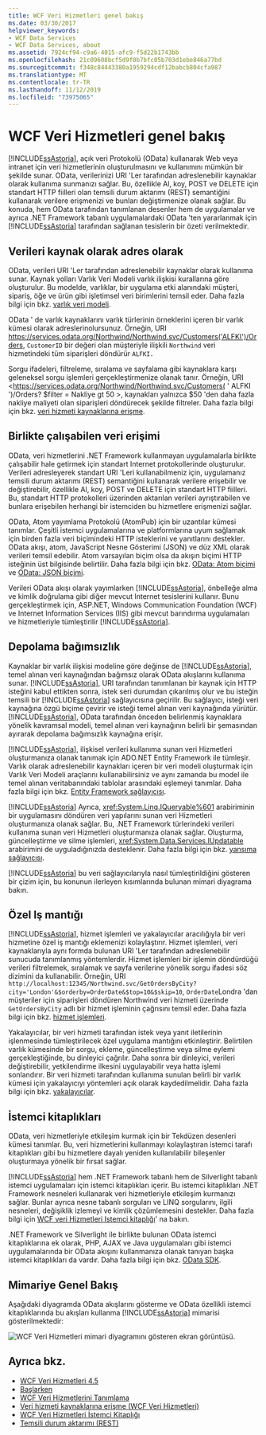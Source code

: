 ```yaml
---
title: WCF Veri Hizmetleri genel bakış
ms.date: 03/30/2017
helpviewer_keywords:
- WCF Data Services
- WCF Data Services, about
ms.assetid: 7924cf94-c9a6-4015-afc9-f5d22b1743bb
ms.openlocfilehash: 21c09608bcf5d9f0b7bfc05b703d1ebe846a77bd
ms.sourcegitcommit: f348c84443380a1959294cdf12babcb804cfa987
ms.translationtype: MT
ms.contentlocale: tr-TR
ms.lasthandoff: 11/12/2019
ms.locfileid: "73975065"
---
```

# <a name="wcf-data-services-overview"></a>WCF Veri Hizmetleri genel bakış
[!INCLUDE[ssAstoria](../../../../includes/ssastoria-md.md)], açık veri Protokolü (OData) kullanarak Web veya intranet için veri hizmetlerinin oluşturulmasını ve kullanımını mümkün bir şekilde sunar. OData, verilerinizi URI 'Ler tarafından adreslenebilir kaynaklar olarak kullanıma sunmanızı sağlar. Bu, özellikle Al, koy, POST ve DELETE için standart HTTP fiilleri olan temsili durum aktarımı (REST) semantiğini kullanarak verilere erişmenizi ve bunları değiştirmenize olanak sağlar. Bu konuda, hem OData tarafından tanımlanan desenler hem de uygulamalar ve ayrıca .NET Framework tabanlı uygulamalardaki OData 'ten yararlanmak için [!INCLUDE[ssAstoria](../../../../includes/ssastoria-md.md)] tarafından sağlanan tesislerin bir özeti verilmektedir.  
  
## <a name="address-data-as-resources"></a>Verileri kaynak olarak adres olarak  
 OData, verileri URI 'Ler tarafından adreslenebilir kaynaklar olarak kullanıma sunar. Kaynak yolları Varlık Veri Modeli varlık ilişkisi kurallarına göre oluşturulur. Bu modelde, varlıklar, bir uygulama etki alanındaki müşteri, sipariş, öğe ve ürün gibi işletimsel veri birimlerini temsil eder. Daha fazla bilgi için bkz. [varlık veri modeli](../adonet/entity-data-model.md).  
  
 OData ' de varlık kaynaklarını varlık türlerinin örneklerini içeren bir varlık kümesi olarak adreslerinolursunuz. Örneğin, URI <https://services.odata.org/Northwind/Northwind.svc/Customers('ALFKI')/Orders>, `CustomerID` bir değeri olan müşteriyle ilişkili `Northwind` veri hizmetindeki tüm siparişleri döndürür `ALFKI.`  
  
 Sorgu ifadeleri, filtreleme, sıralama ve sayfalama gibi kaynaklara karşı geleneksel sorgu işlemleri gerçekleştirmenize olanak tanır. Örneğin, URI <https://services.odata.org/Northwind/Northwind.svc/Customers( ' ALFKI ')/Orders? $filter = Nakliye gt 50 >, kaynakları yalnızca $50 'den daha fazla nakliye maliyeti olan siparişleri döndürecek şekilde filtreler. Daha fazla bilgi için bkz. [veri hizmeti kaynaklarına erişme](accessing-data-service-resources-wcf-data-services.md).  
  
## <a name="interoperable-data-access"></a>Birlikte çalışabilen veri erişimi  
 OData, veri hizmetlerini .NET Framework kullanmayan uygulamalarla birlikte çalışabilir hale getirmek için standart Internet protokollerinde oluşturulur. Verileri adresleyerek standart URI 'Leri kullanabilmeniz için, uygulamanız temsili durum aktarımı (REST) semantiğini kullanarak verilere erişebilir ve değiştirebilir, özellikle Al, koy, POST ve DELETE için standart HTTP fiilleri. Bu, standart HTTP protokolleri üzerinden aktarılan verileri ayrıştırabilen ve bunlara erişebilen herhangi bir istemciden bu hizmetlere erişmenizi sağlar.  
  
 OData, Atom yayımlama Protokolü (AtomPub) için bir uzantılar kümesi tanımlar. Çeşitli istemci uygulamalarına ve platformlarına uyum sağlamak için birden fazla veri biçimindeki HTTP isteklerini ve yanıtlarını destekler. OData akışı, atom, JavaScript Nesne Gösterimi (JSON) ve düz XML olarak verileri temsil edebilir. Atom varsayılan biçim olsa da akışın biçimi HTTP isteğinin üst bilgisinde belirtilir. Daha fazla bilgi için bkz. [OData: Atom biçimi](https://go.microsoft.com/fwlink/?LinkID=185794) ve [OData: JSON biçimi](https://go.microsoft.com/fwlink/?LinkID=185795).  
  
 Verileri OData akışı olarak yayımlarken [!INCLUDE[ssAstoria](../../../../includes/ssastoria-md.md)], önbelleğe alma ve kimlik doğrulama gibi diğer mevcut Internet tesislerini kullanır. Bunu gerçekleştirmek için, ASP.NET, Windows Communication Foundation (WCF) ve Internet Information Services (IIS) gibi mevcut barındırma uygulamaları ve hizmetleriyle tümleştirilir [!INCLUDE[ssAstoria](../../../../includes/ssastoria-md.md)].  
  
## <a name="storage-independence"></a>Depolama bağımsızlık  
 Kaynaklar bir varlık ilişkisi modeline göre değinse de [!INCLUDE[ssAstoria](../../../../includes/ssastoria-md.md)], temel alınan veri kaynağından bağımsız olarak OData akışlarını kullanıma sunar. [!INCLUDE[ssAstoria](../../../../includes/ssastoria-md.md)], URI tarafından tanımlanan bir kaynak için HTTP isteğini kabul ettikten sonra, istek seri durumdan çıkarılmış olur ve bu isteğin temsili bir [!INCLUDE[ssAstoria](../../../../includes/ssastoria-md.md)] sağlayıcısına geçirilir. Bu sağlayıcı, isteği veri kaynağına özgü biçime çevirir ve isteği temel alınan veri kaynağında yürütür. [!INCLUDE[ssAstoria](../../../../includes/ssastoria-md.md)], OData tarafından önceden belirlenmiş kaynaklara yönelik kavramsal modeli, temel alınan veri kaynağının belirli bir şemasından ayırarak depolama bağımsızlık kaynağına erişir.  
  
 [!INCLUDE[ssAstoria](../../../../includes/ssastoria-md.md)], ilişkisel verileri kullanıma sunan veri Hizmetleri oluşturmanıza olanak tanımak için ADO.NET Entity Framework ile tümleşir. Varlık olarak adreslenebilir kaynakları içeren bir veri modeli oluşturmak için Varlık Veri Modeli araçlarını kullanabilirsiniz ve aynı zamanda bu model ile temel alınan veritabanındaki tablolar arasındaki eşlemeyi tanımlar. Daha fazla bilgi için bkz. [Entity Framework sağlayıcısı](entity-framework-provider-wcf-data-services.md).  
  
 [!INCLUDE[ssAstoria](../../../../includes/ssastoria-md.md)] Ayrıca, <xref:System.Linq.IQueryable%601> arabiriminin bir uygulamasını döndüren veri yapılarını sunan veri Hizmetleri oluşturmanıza olanak sağlar. Bu, .NET Framework türlerindeki verileri kullanıma sunan veri Hizmetleri oluşturmanıza olanak sağlar. Oluşturma, güncelleştirme ve silme işlemleri, <xref:System.Data.Services.IUpdatable> arabirimini de uyguladığınızda desteklenir. Daha fazla bilgi için bkz. [yansıma sağlayıcısı](reflection-provider-wcf-data-services.md).  
  
 [!INCLUDE[ssAstoria](../../../../includes/ssastoria-md.md)] bu veri sağlayıcılarıyla nasıl tümleştirildiğini gösteren bir çizim için, bu konunun ilerleyen kısımlarında bulunan mimari diyagrama bakın.  
  
## <a name="custom-business-logic"></a>Özel Iş mantığı  
 [!INCLUDE[ssAstoria](../../../../includes/ssastoria-md.md)], hizmet işlemleri ve yakalayıcılar aracılığıyla bir veri hizmetine özel iş mantığı eklemenizi kolaylaştırır. Hizmet işlemleri, veri kaynaklarıyla aynı formda bulunan URI 'Ler tarafından adreslenebilir sunucuda tanımlanmış yöntemlerdir. Hizmet işlemleri bir işlemin döndürdüğü verileri filtrelemek, sıralamak ve sayfa verilerine yönelik sorgu ifadesi söz dizimini da kullanabilir. Örneğin, URI `http://localhost:12345/Northwind.svc/GetOrdersByCity?city='London'&$orderby=OrderDate&$top=10&$skip=10`, `OrderDate`Londra 'dan müşteriler için siparişleri döndüren Northwind veri hizmeti üzerinde `GetOrdersByCity` adlı bir hizmet işleminin çağrısını temsil eder. Daha fazla bilgi için bkz. [hizmet işlemleri](service-operations-wcf-data-services.md).  
  
 Yakalayıcılar, bir veri hizmeti tarafından istek veya yanıt iletilerinin işlenmesinde tümleştirilecek özel uygulama mantığını etkinleştirir. Belirtilen varlık kümesinde bir sorgu, ekleme, güncelleştirme veya silme eylemi gerçekleştiğinde, bu dinleyici çağrılır. Daha sonra bir dinleyici, verileri değiştirebilir, yetkilendirme ilkesini uygulayabilir veya hatta işlemi sonlandırır. Bir veri hizmeti tarafından kullanıma sunulan belirli bir varlık kümesi için yakalayıcıyı yöntemleri açık olarak kaydedilmelidir. Daha fazla bilgi için bkz. [yakalayıcılar](interceptors-wcf-data-services.md).  
  
## <a name="client-libraries"></a>İstemci kitaplıkları  
 OData, veri hizmetleriyle etkileşim kurmak için bir Tekdüzen desenleri kümesi tanımlar. Bu, veri hizmetlerini kullanmayı kolaylaştıran istemci tarafı kitaplıkları gibi bu hizmetlere dayalı yeniden kullanılabilir bileşenler oluşturmaya yönelik bir fırsat sağlar.  
  
 [!INCLUDE[ssAstoria](../../../../includes/ssastoria-md.md)] hem .NET Framework tabanlı hem de Silverlight tabanlı istemci uygulamaları için istemci kitaplıkları içerir. Bu istemci kitaplıkları .NET Framework nesneleri kullanarak veri hizmetleriyle etkileşim kurmanızı sağlar. Bunlar ayrıca nesne tabanlı sorguları ve LINQ sorgularını, ilgili nesneleri, değişiklik izlemeyi ve kimlik çözümlemesini destekler. Daha fazla bilgi için [WCF veri Hizmetleri Istemci kitaplığı](wcf-data-services-client-library.md)' na bakın.  
  
 .NET Framework ve Silverlight ile birlikte bulunan OData istemci kitaplıklarına ek olarak, PHP, AJAX ve Java uygulamaları gibi istemci uygulamalarında bir OData akışını kullanmanıza olanak tanıyan başka istemci kitaplıkları da vardır. Daha fazla bilgi için bkz. [OData SDK](https://go.microsoft.com/fwlink/?LinkID=185796).  
  
## <a name="architecture-overview"></a>Mimariye Genel Bakış  
 Aşağıdaki diyagramda OData akışlarını gösterme ve OData özellikli istemci kitaplıklarında bu akışları kullanma [!INCLUDE[ssAstoria](../../../../includes/ssastoria-md.md)] mimarisi gösterilmektedir:  
  
 ![WCF Veri Hizmetleri mimari diyagramını gösteren ekran görüntüsü.](./media/wcf-data-services-overview/windows-communication-foundation-data-services-architecture.gif)  
  
## <a name="see-also"></a>Ayrıca bkz.

- [WCF Veri Hizmetleri 4.5](index.md)
- [Başlarken](getting-started-with-wcf-data-services.md)
- [WCF Veri Hizmetlerini Tanımlama](defining-wcf-data-services.md)
- [Veri hizmeti kaynaklarına erişme (WCF Veri Hizmetleri)](https://docs.microsoft.com/previous-versions/dotnet/netframework-4.0/dd728283(v=vs.100))
- [WCF Veri Hizmetleri İstemci Kitaplığı](wcf-data-services-client-library.md)
- [Temsili durum aktarımı (REST)](https://go.microsoft.com/fwlink/?LinkId=113919)
